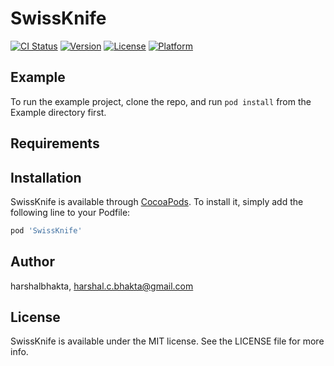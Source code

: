 # SwissKnife

[![CI Status](http://img.shields.io/travis/harshalbhakta/SwissKnife.svg?style=flat)](https://travis-ci.org/harshalbhakta/SwissKnife)
[![Version](https://img.shields.io/cocoapods/v/SwissKnife.svg?style=flat)](http://cocoapods.org/pods/SwissKnife)
[![License](https://img.shields.io/cocoapods/l/SwissKnife.svg?style=flat)](http://cocoapods.org/pods/SwissKnife)
[![Platform](https://img.shields.io/cocoapods/p/SwissKnife.svg?style=flat)](http://cocoapods.org/pods/SwissKnife)

## Example

To run the example project, clone the repo, and run `pod install` from the Example directory first.

## Requirements

## Installation

SwissKnife is available through [CocoaPods](http://cocoapods.org). To install
it, simply add the following line to your Podfile:

```ruby
pod 'SwissKnife'
```

## Author

harshalbhakta, harshal.c.bhakta@gmail.com

## License

SwissKnife is available under the MIT license. See the LICENSE file for more info.
